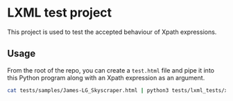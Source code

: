 # LXML test project

This project is used to test the accepted behaviour of Xpath expressions.

## Usage

From the root of the repo, you can create a `test.html` file and pipe it into this Python program along with an Xpath expression as an argument.

```sh
cat tests/samples/James-LG_Skyscraper.html | python3 tests/lxml_tests/xpath.py "//div"
```
